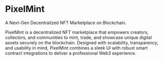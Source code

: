 # PixelMint

A Next-Gen Decentralized NFT Marketplace on Blockchain.

PixelMint is a decentralized NFT marketplace that empowers creators, collectors, and communities to mint, trade, and showcase unique digital assets securely on the blockchain. Designed with scalability, transparency, and usability in mind, PixelMint combines a sleek UI with robust smart contract integrations to deliver a professional Web3 experience.
